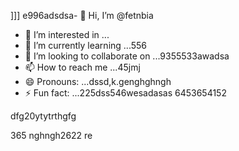 ]]]
e996adsdsa- 👋 Hi, I’m @fetnbia
- 👀 I’m interested in ...
- 🌱 I’m currently learning ...556
- 💞️ I’m looking to collaborate on ...9355533awadsa
- 📫 How to reach me ...45jmj
- 😄 Pronouns: ...dssd,k.genghghngh
- ⚡ Fun fact: ...225dss546wesadasas
6453654152
<!---54asds545
fetnbia/fetnbia is a ✨ special ✨ reposisdftory besdfcause its `README.md` 6262(this f543543ilcxggfgfgfxcxce) appears on your GitHub profile.
You can click the Preview link to take a look at yo53ur changes.653
--->dfg20ytytrthgfg
365
nghngh2622
re

